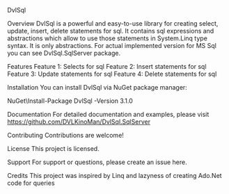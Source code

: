 DvlSql


Overview
DvlSql is a powerful and easy-to-use library for creating select, update, insert, delete statements for sql. It contains sql expressions and abstractions which allow to use those statements in System.Linq type syntax. It is only abstractions. For actual implemented version for MS Sql you can see DvlSql.SqlServer package.

Features
Feature 1: Selects for sql
Feature 2: Insert statements for sql
Feature 3: Update statements for sql
Feature 4: Delete statements for sql

Installation
You can install DvlSql via NuGet package manager:

NuGet\Install-Package DvlSql -Version 3.1.0

Documentation
For detailed documentation and examples, please visit https://github.com/DVLKinoMan/DvlSql.SqlServer

Contributing
Contributions are welcome! 

License
This project is licensed.

Support
For support or questions, please create an issue here.

Credits
This project was inspired by Linq and lazyness of creating Ado.Net code for queries